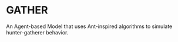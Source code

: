 # GATHER
An Agent-based Model that uses Ant-inspired algorithms to simulate hunter-gatherer behavior.
